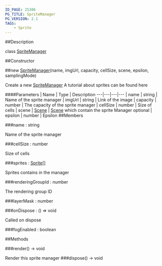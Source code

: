 ```yaml
---
ID_PAGE: 25306
PG_TITLE: SpriteManager
PG_VERSION: 2.1
TAGS:
    - Sprite
---
```

##Description

class [SpriteManager](/classes/2.2/SpriteManager)



##Constructor

##new [SpriteManager](/classes/2.2/SpriteManager)(name, imgUrl, capacity, cellSize, scene, epsilon, samplingMode)

Create a new [SpriteManager](/classes/2.2/SpriteManager)
A tutorial about sprites can be found here

####Parameters
 | Name | Type | Description
---|---|---|---
 | name | string |  Name of the sprite manager
 | imgUrl | string |  Link of the image
 | capacity | number |  The capacity of the sprite manager
 | cellSize | number |  Size of cells
 | scene | [Scene](/classes/2.2/Scene) |  [Scene](/classes/2.2/Scene) which contain the sprite Manager
optional | epsilon | number |  Epsilon
##Members

###name : string

Name of the sprite manager

###cellSize : number

Size of cells

###sprites : [Sprite](/classes/2.2/Sprite)[]

Sprites contains in the manager

###renderingGroupId : number

The rendering group ID

###layerMask : number



###onDispose : () =&gt; void

Called on dispose

###fogEnabled : boolean



##Methods

###render() &rarr; void

Render this sprite manager
###dispose() &rarr; void


